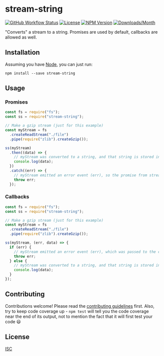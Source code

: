 # stream-string

[![GitHub Workflow Status](https://img.shields.io/github/actions/workflow/status/jamescostian/stream-string/check.yaml?branch=main)](https://github.com/jamescostian/stream-string/actions?query=workflow%3Acheck)
[![License](https://img.shields.io/npm/l/stream-string.svg?style=flat)](https://github.com/jamescostian/stream-string/blob/master/LICENSE)
[![NPM Version](https://img.shields.io/npm/v/stream-string.svg?style=flat)](https://www.npmjs.com/package/stream-string)
[![Downloads/Month](https://img.shields.io/npm/dm/stream-string.svg?style=flat)](https://www.npmjs.com/package/stream-string)

"Converts" a stream to a string. Promises are used by default, callbacks are allowed as well.

## Installation

Assuming you have [Node](http://nodejs.org), you can just run:

```
npm install --save stream-string
```

## Usage

### Promises

```js
const fs = require("fs");
const ss = require("stream-string");

// Make a gzip stream (just for this example)
const myStream = fs
  .createReadStream("./file")
  .pipe(require("zlib").createGzip());

ss(myStream)
  .then((data) => {
    // myStream was converted to a string, and that string is stored in data
    console.log(data);
  })
  .catch((err) => {
    // myStream emitted an error event (err), so the promise from stream-string was rejected
    throw err;
  });
```

### Callbacks

```js
const fs = require("fs");
const ss = require("stream-string");

// Make a gzip stream (just for this example)
const myStream = fs
  .createReadStream("./file")
  .pipe(require("zlib").createGzip());

ss(myStream, (err, data) => {
  if (err) {
    // myStream emitted an error event (err), which was passed to the callback
    throw err;
  } else {
    // myStream was converted to a string, and that string is stored in data
    console.log(data);
  }
});
```

## Contributing

Contributions welcome! Please read the [contributing guidelines](CONTRIBUTING.md) first. Also, try to keep code coverage up - `npm test` will tell you the code coverage near the end of its output, not to mention the fact that it will first test your code :smiley:

## License

[ISC](LICENSE)
